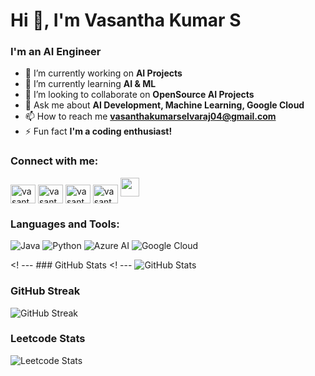 <h1 align="left">Hi 👋, I'm Vasantha Kumar S</h1>
<h3 align="left">I'm an AI Engineer</h3>

- 🔭 I’m currently working on **AI Projects**
- 🌱 I’m currently learning **AI & ML**
- 👯 I’m looking to collaborate on **OpenSource AI Projects**
- 💬 Ask me about **AI Development, Machine Learning, Google Cloud**
- 📫 How to reach me **vasanthakumarselvaraj04@gmail.com**
- ⚡ Fun fact **I'm a coding enthusiast!**

<h3 align="left">Connect with me:</h3>
<p align="left">
<a href="https://twitter.com/vasanth_code" target="blank"><img align="center" src="https://raw.githubusercontent.com/rahuldkjain/github-profile-readme-generator/master/src/images/icons/Social/twitter.svg" alt="vasanth_code" height="30" width="40" /></a>
<a href="https://www.linkedin.com/in/vasantha-kumar-s/" target="blank"><img align="center" src="https://raw.githubusercontent.com/rahuldkjain/github-profile-readme-generator/master/src/images/icons/Social/linked-in-alt.svg" alt="vasantha-kumar-s" height="30" width="40" /></a>
<a href="https://www.instagram.com/vasantha_kumar_s_" target="blank"><img align="center" src="https://raw.githubusercontent.com/rahuldkjain/github-profile-readme-generator/master/src/images/icons/Social/instagram.svg" alt="vasantha_kumar_s_" height="30" width="40" /></a>
<a href="https://www.youtube.com/@vasanthakumar_s" target="blank"><img align="center" src="https://raw.githubusercontent.com/rahuldkjain/github-profile-readme-generator/master/src/images/icons/Social/youtube.svg" alt="vasanthakumar_s" height="30" width="40" /></a>
<a href="mailto:vasanthakumarselvaraj04@gmail.com"><img src="https://img.shields.io/badge/Email-%231DA1F2.svg?style=for-the-badge&logo=Gmail&logoColor=white" height="30" /></a>
  
</p>

<h3 align="left">Languages and Tools:</h3>

![Java](https://img.shields.io/badge/java-%23ED8B00.svg?style=for-the-badge&logo=java&logoColor=white) ![Python](https://img.shields.io/badge/python-3670A0?style=for-the-badge&logo=python&logoColor=ffdd54) ![Azure AI](https://img.shields.io/badge/Azure%20AI-%230072C6.svg?style=for-the-badge&logo=microsoft-azure&logoColor=white) ![Google Cloud](https://img.shields.io/badge/Google%20Cloud-%234285F4.svg?style=for-the-badge&logo=google-cloud&logoColor=white)


<! --- ### GitHub Stats
<! --- ![GitHub Stats](https://github-readme-stats.vercel.app/api?username=gitty-vk&show_icons=true&theme=radical)


### GitHub Streak
![GitHub Streak](https://github-readme-streak-stats.herokuapp.com/?user=gitty-vk)


### Leetcode Stats
![Leetcode Stats](https://leetcard.jacoblin.cool/vasanth0609)

